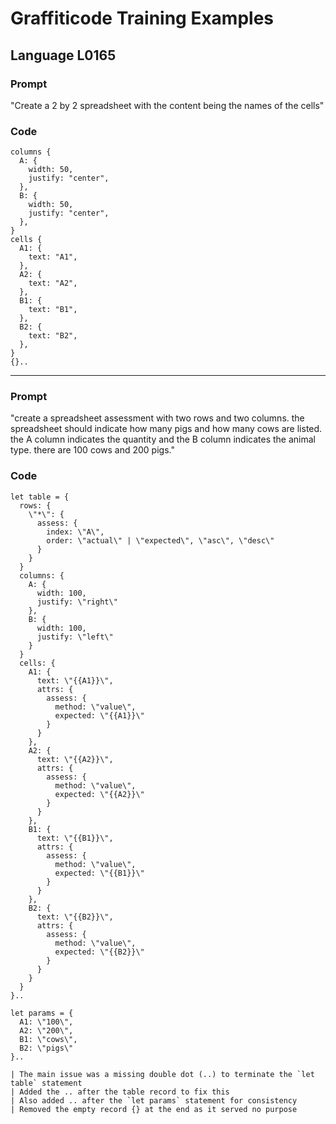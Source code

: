 # Graffiticode Training Examples

## Language L0165

### Prompt
"Create a 2 by 2 spreadsheet with the content being the names of the cells"

### Code

```
columns {
  A: {
    width: 50,
    justify: "center",
  },
  B: {
    width: 50,
    justify: "center",
  },
}
cells {
  A1: {
    text: "A1",
  },
  A2: {
    text: "A2",
  },
  B1: {
    text: "B1",
  },
  B2: {
    text: "B2",
  },
}
{}..
```

---

### Prompt
"create a spreadsheet assessment with two rows and two columns. the spreadsheet should indicate how many pigs and how many cows are listed. the A column indicates the quantity and the B column indicates the animal type. there are 100 cows and 200 pigs."

### Code

```
let table = {
  rows: {
    \"*\": {
      assess: {
        index: \"A\",
        order: \"actual\" | \"expected\", \"asc\", \"desc\"
      }
    }
  }
  columns: {
    A: {
      width: 100,
      justify: \"right\"
    },
    B: {
      width: 100,
      justify: \"left\"
    }
  }
  cells: {
    A1: {
      text: \"{{A1}}\",
      attrs: {
        assess: {
          method: \"value\",
          expected: \"{{A1}}\"
        }
      }
    },
    A2: {
      text: \"{{A2}}\",
      attrs: {
        assess: {
          method: \"value\",
          expected: \"{{A2}}\"
        }
      }
    },
    B1: {
      text: \"{{B1}}\",
      attrs: {
        assess: {
          method: \"value\",
          expected: \"{{B1}}\"
        }
      }
    },
    B2: {
      text: \"{{B2}}\",
      attrs: {
        assess: {
          method: \"value\",
          expected: \"{{B2}}\"
        }
      }
    }
  }
}..

let params = {
  A1: \"100\",
  A2: \"200\", 
  B1: \"cows\",
  B2: \"pigs\"
}..

| The main issue was a missing double dot (..) to terminate the `let table` statement
| Added the .. after the table record to fix this
| Also added .. after the `let params` statement for consistency
| Removed the empty record {} at the end as it served no purpose
```


